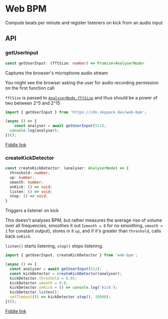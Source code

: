 # Web BPM

Compute beats per minute and register listeners on kick from an audio input

## API

### getUserInput

```ts
const getUserInput: (fftSize: number) => Promise<AnalyserNode>
```

Captures the browser's microphone audio stream

You might see the browser asking the user for audio recording permission on the first function call

`fftSize` is passed to [`AnalyserNode.fftSize`](https://developer.mozilla.org/en-US/docs/Web/API/AnalyserNode/fftSize) and thus should be a power of two between 2^5 and 2^15

```ts
import { getUserInput } from 'https://cdn.skypack.dev/web-bpm';

(async () => {
	const analyser = await getUserInput(512);
  console.log(analyser);
})();
```

[Fiddle link](https://jsfiddle.net/ninofiliu/ero7m5v3/1/)

### createKickDetector

```ts
const createKickDetector: (analyser: AnalyserNode) => {
  threshold: number;
  up: number;
  smooth: number;
  onKick: () => void;
  listen: () => void;
  stop: () => void;
}
```

Triggers a listener on kick

This doesn't analyses BPM, but rather measures the average rise of volume over all frequencies, smoothes it out (`smooth = 0` for no smoothing, `smooth = 1` for constant output), stores in it `up`, and if it's greater than `threshold`, calls back `onKick`.

`listen()` starts listening, `stop()` stops listening.

```ts
import { getUserInput, createKickDetector } from 'web-bpm';

(async () => {
  const analyser = await getUserInput(512);
  const kickDetector = createKickDetector(analyser);
  kickDetector.threshold = 0.01;
  kickDetector.smooth = 0.8;
  kickDetector.onKick = () => console.log('kick');
  kickDetector.listen();
  setTimeout(() => kickDetector.stop(), 10000);
})();
```

[Fiddle link](https://jsfiddle.net/ninofiliu/mcgkhf84/2/)

